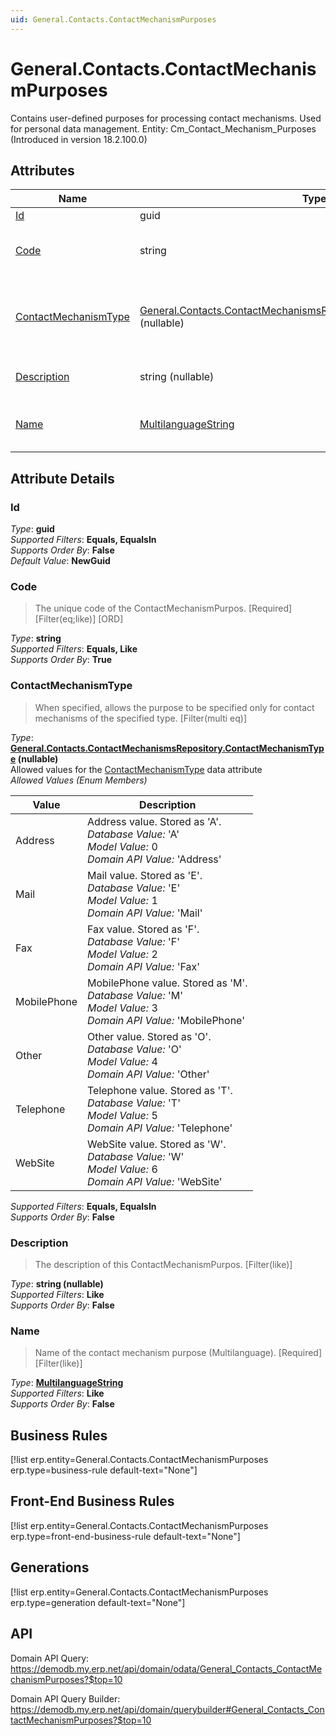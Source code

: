 ```yaml
---
uid: General.Contacts.ContactMechanismPurposes
---
```

# General.Contacts.ContactMechanismPurposes

Contains user-defined purposes for processing contact mechanisms. Used for personal data management. Entity: Cm_Contact_Mechanism_Purposes (Introduced in version 18.2.100.0)

## Attributes

| Name | Type | Description |
| ---- | ---- | --- |
| [Id](General.Contacts.ContactMechanismPurposes.md#Id) | guid |  
| [Code](General.Contacts.ContactMechanismPurposes.md#Code) | string | The unique code of the ContactMechanismPurpos. [Required] [Filter(eq;like)] [ORD] 
| [ContactMechanismType](General.Contacts.ContactMechanismPurposes.md#ContactMechanismType) | [General.Contacts.ContactMechanismsRepository.ContactMechanismType](General.Contacts.ContactMechanismPurposes.md#ContactMechanismType) (nullable) | When specified, allows the purpose to be specified only for contact mechanisms of the specified type. [Filter(multi eq)] 
| [Description](General.Contacts.ContactMechanismPurposes.md#Description) | string (nullable) | The description of this ContactMechanismPurpos. [Filter(like)] 
| [Name](General.Contacts.ContactMechanismPurposes.md#Name) | [MultilanguageString](../data-types.md#MultilanguageString) | Name of the contact mechanism purpose (Multilanguage). [Required] [Filter(like)] 


## Attribute Details

### Id

_Type_: **guid**  
_Supported Filters_: **Equals, EqualsIn**  
_Supports Order By_: **False**  
_Default Value_: **NewGuid**  

### Code

> The unique code of the ContactMechanismPurpos. [Required] [Filter(eq;like)] [ORD]

_Type_: **string**  
_Supported Filters_: **Equals, Like**  
_Supports Order By_: **True**  

### ContactMechanismType

> When specified, allows the purpose to be specified only for contact mechanisms of the specified type. [Filter(multi eq)]

_Type_: **[General.Contacts.ContactMechanismsRepository.ContactMechanismType](General.Contacts.ContactMechanismPurposes.md#ContactMechanismType) (nullable)**  
Allowed values for the [ContactMechanismType](General.Contacts.ContactMechanisms.md#ContactMechanismType) data attribute  
_Allowed Values (Enum Members)_  

| Value | Description |
| ---- | --- |
| Address | Address value. Stored as 'A'. <br /> _Database Value:_ 'A' <br /> _Model Value:_ 0 <br /> _Domain API Value:_ 'Address' |
| Mail | Mail value. Stored as 'E'. <br /> _Database Value:_ 'E' <br /> _Model Value:_ 1 <br /> _Domain API Value:_ 'Mail' |
| Fax | Fax value. Stored as 'F'. <br /> _Database Value:_ 'F' <br /> _Model Value:_ 2 <br /> _Domain API Value:_ 'Fax' |
| MobilePhone | MobilePhone value. Stored as 'M'. <br /> _Database Value:_ 'M' <br /> _Model Value:_ 3 <br /> _Domain API Value:_ 'MobilePhone' |
| Other | Other value. Stored as 'O'. <br /> _Database Value:_ 'O' <br /> _Model Value:_ 4 <br /> _Domain API Value:_ 'Other' |
| Telephone | Telephone value. Stored as 'T'. <br /> _Database Value:_ 'T' <br /> _Model Value:_ 5 <br /> _Domain API Value:_ 'Telephone' |
| WebSite | WebSite value. Stored as 'W'. <br /> _Database Value:_ 'W' <br /> _Model Value:_ 6 <br /> _Domain API Value:_ 'WebSite' |

_Supported Filters_: **Equals, EqualsIn**  
_Supports Order By_: **False**  

### Description

> The description of this ContactMechanismPurpos. [Filter(like)]

_Type_: **string (nullable)**  
_Supported Filters_: **Like**  
_Supports Order By_: **False**  

### Name

> Name of the contact mechanism purpose (Multilanguage). [Required] [Filter(like)]

_Type_: **[MultilanguageString](../data-types.md#MultilanguageString)**  
_Supported Filters_: **Like**  
_Supports Order By_: **False**  



## Business Rules

[!list erp.entity=General.Contacts.ContactMechanismPurposes erp.type=business-rule default-text="None"]

## Front-End Business Rules

[!list erp.entity=General.Contacts.ContactMechanismPurposes erp.type=front-end-business-rule default-text="None"]

## Generations

[!list erp.entity=General.Contacts.ContactMechanismPurposes erp.type=generation default-text="None"]

## API

Domain API Query:
<https://demodb.my.erp.net/api/domain/odata/General_Contacts_ContactMechanismPurposes?$top=10>

Domain API Query Builder:
<https://demodb.my.erp.net/api/domain/querybuilder#General_Contacts_ContactMechanismPurposes?$top=10>

